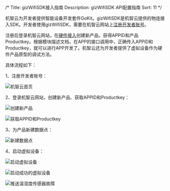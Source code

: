 /*
Title: gizWifiSDK接入指南
Description: gizWifiSDK API配置指南
Sort: 11
*/

机智云为开发者提供智能设备开发套件GoKit。gizWifiSDK是机智云提供的物连接入SDK。开发者使用gizWifiSDK，需要在机智云网站上[注册开发者账号](http://site.gizwits.com/zh-cn/developer/register)。

注册后登录机智云网站，在[硬件接入](http://site.gizwits.com/zh-cn/developer/product)创建新产品，获得APPID和产品Productkey。根据模块描述文档，在APP的接口调用中，正确传入APPID和Productkey，就可以进行APP开发了。机智云还为开发者提供了虚拟设备作为硬件产品原型的调试方法。

具体流程如下：

1、注册开发者账号：

![机智云首页](/img/gizWifiSDK/机智云首页.png)

2、登录机智云网站，创建新产品、获取APPID和Productkey：

![创建新产品](/img/gizWifiSDK/创建新产品.png)

![获取APPID和Productkey](/img/gizWifiSDK/获取APPID.png)

3、为产品新建数据点：

![新建数据点](/img/gizWifiSDK/新建数据点.png)

4、启动虚拟设备：

![启动虚拟设备](/img/gizWifiSDK/启动虚拟设备.png)

![启动成功的虚拟设备](/img/gizWifiSDK/启动成功的虚拟设备.png)

![推送温湿度传感器故障](/img/gizWifiSDK/推送温湿度传感器故障.png)






 
